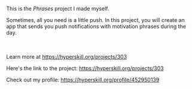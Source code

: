 This is the *Phrases* project I made myself.


<p>Sometimes, all you need is a little push. In this project, you will create an app that sends you push notifications with motivation phrases during the day.</p><br/><br/>Learn more at <a href="https://hyperskill.org/projects/303?utm_source=ide&utm_medium=ide&utm_campaign=ide&utm_content=project-card">https://hyperskill.org/projects/303</a>

Here's the link to the project: https://hyperskill.org/projects/303

Check out my profile: https://hyperskill.org/profile/452950139